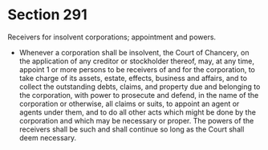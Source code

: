 # Section 291

Receivers for insolvent corporations; appointment and powers.

- Whenever a corporation shall be insolvent, the Court of Chancery, on the application of any creditor or stockholder thereof, may, at any time, appoint 1 or more persons to be receivers of and for the corporation, to take charge of its assets, estate, effects, business and affairs, and to collect the outstanding debts, claims, and property due and belonging to the corporation, with power to prosecute and defend, in the name of the corporation or otherwise, all claims or suits, to appoint an agent or agents under them, and to do all other acts which might be done by the corporation and which may be necessary or proper. The powers of the receivers shall be such and shall continue so long as the Court shall deem necessary.